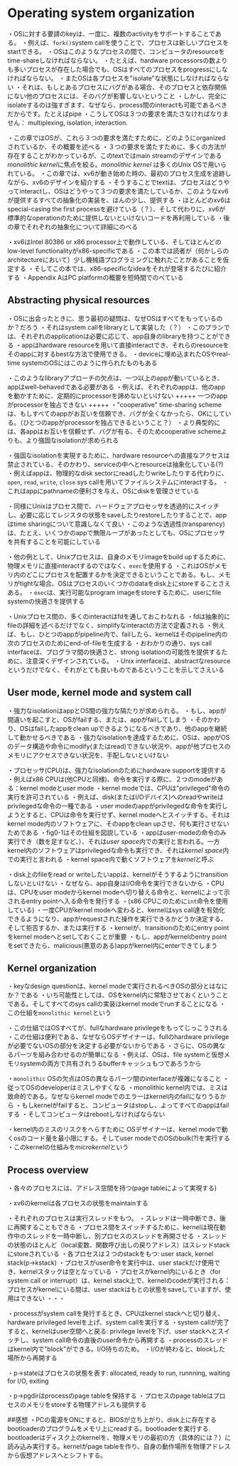 # Operating system organization

・OSに対する要請のkeyは、一度に、複数のactivityをサポートすることである。
・例えば、`fork()`system callを使うことで、プロセスは新しいプロセスをstartできる。
・OSはこのようなプロセスの間で、コンピュータのresourceをtime-shareしなければならない。
・たとえば、hardware processorsの数よりも多いプロセスが存在した場合でも、OSはすべてのプロセスをprogressにしなければならない。
・またOSは各プロセスを"isolate"な状態にしなければならない
・それは、もしとあるプロセスにバグがある場合、そのプロセスと依存関係にない他のプロセスには、そのバグが影響しないということ
・しかし、完全にisolateするのは強すぎます、なぜなら、process間のinteractも可能であるべきだからです。たとえばpipe
・こうしてOSは３つの要求を満たさなければなりません：
multiplexing, isolation, interaction.

・この章ではOSが、これら３つの要求を満たすために、どのようにorganizedされているか、その概要を述べる
・３つの要求を満たすために、多くの方法が存在することがわかっているが、このtextではmain streamのデザインである*monolithic kernel*に焦点を絞る。*monolithic kernel* は多くのUnix OSで用いられている。
・この章では、xv6が動き始めた時の、最初のプロセス生成を追跡しながら、xv6のデザインを紹介する
・そうすることでtextは、プロセスはどうやってinteractし、OSはどうやって３つの要求を満たしているか、このようなxv6が提供するすべての抽象化の実装を、ほんの少し、提供する
・ほとんどのxv6はspecial-casing the first processを避けている（？）、そして代わりに、xv6が標準的なoperationのために提供しないといけないコードを再利用している
・後の章でそれぞれの抽象化について詳細にのべる

・xv6はIntel 80386 or x86 processor上で動作している、そしてほとんどの low-level functionalityがx86-specificである
・この本では読者が（何かしらのarchitectureにおいて）少し機械語プログラミングに触れたことがあることを仮定する
・そしてこの本では、x86-specificなideaをそれが登場するたびに紹介する
・Appendix AはPC platformの概要を短時間でのべている

## Abstracting physical resources
・OSに出会ったときに、思う最初の疑問は、なぜOSはすべてをもっているのか？だろう
・それはsystem callをlibraryとして実装した（？）
・このプランでは、それぞれのapplicationは必要に応じて、app自身のlibraryを持つことができる
・appはhardware resourceを用いて直接interactでき、それらのresourceをそのappに対するbestな方法で使用できる。
・deviceに埋め込まれたOSやreal-time systemのOSにはこのように作られたものもある

・このようなlibraryアプローチの欠点は、一つ以上のappが動いているとき、appはwell-behavedである必要がある
・例えば、それぞれのappは、他のappを動かすために、定期的にprocessorを諦めないといけない
+++++
一つのappがprocessorを独占できない
+++++
・"cooperative" time-sharing schemeは、もしすべてのappがお互いを信頼でき、バグが全くなかったら、OKにしている。（ひとつのappがprocessorを独占できるということ？）
・より典型的には、各appはお互いを信頼せず、バグが有る、そのためcooperative schemeよりも、より強固なisolationが求められる

・強固なisolationを実現するために、hardware resourceへの直接なアクセスは禁止されている、そのかわり、serviceの中へとresourceは抽象化している(?)
・例えばappは、物理的なdisk sectorにreadしたりwriteしたりする代わりに、`open`, `read`, `write`, `close` sys callを用いてファイルシステムにinteractする。
・これはappにpathnameの便利さを与え、OSにdiskを管理させている

・同様にUnixはプロセス間で、ハードウェアプロセッサを透過的にスイッチし、必要に応じてレジスタの状態をsaveしたりrestoreしたりすることで、appはtime sharingについて意識しなくて良い
・このような透過性(transparency)は、たとえ、いくつかのappで無限ループがあったとしても、OSにプロセッサを共有することを可能にしている

・他の例として、Unixプロセスは、自身のメモリimageをbuild upするために、物理メモリに直接interactするのではなく、`exec`を使用する
・これはOSがメモリ内のどこにプロセスを配置するかを決定できるということである。もし、メモリがtightな場合、OSはプロセスのいくつかのdataをdisk上にstoreすることさえある。
・`exec`は、実行可能なprogram imageをstoreするために、userにfile systemの快適さを提供する

・Unixプロセス間の、多くのinteractはfdを通しておこわなれる
・fdは抽象的にfileの詳細を述べるだけでなく、simplifyなinteractの方法で定義される
・例えば、もし、ひとつのappがpipeline内で、failしたら、kernelはそのpipeline内の次のプロセスのためにend-of-fileを生成する
・おわかりの通り、sys call interfaceは、プログラマ間の快適さと、strong isolationの可能性を提供するために、注意深くデザインされている。
・Unix interfaceは、abstractなresourceというだけでなく、それがとても良いものであるということを示してさえいる

## User mode, kernel mode and system call

・強力なisolationはappとOS間の強力な隔たりが求められる。
・もし、appが間違いを起こすと、OSがfailする、または、appがfailしてしまう
・そのかわり、OSはfailしたappをclean upできるようになるべきであり、他のappを継続して動かせるべきである
・強力なisolationを達成するために、OSは、appがOSのデータ構造や命令にmodify(またはread)できない状況や、appが他プロセスのメモリにアクセスできない状況を、手配しないといけない

・プロセッサ(CPU)は、強力なisolationのためにhardware supportを提供する
・例えばx86 CPUは(他CPUと同様)、命令を実行する際に、２つのmodeがある：kernel modeとuser mode
・kernel modeでは、CPUは"privileged"命令の実行を許可されている
・例えば、disk(またはI/Oデバイス)へのreadやwriteはprivilegedな命令の一種である
・user modeのappがprivilegedな命令を実行しようとすると、CPUは命令を実行せず、kernel modeへとスイッチする。それはkernel mode内のソフトウェアに、そのappをclean upさせ、何も実行させないためである
・fig0-1はその仕組を図説している
・appはuser-modeの命令のみ実行でき（数を足すなど、）、それは*user space*内での実行と言われる。一方kernel内のソフトウェアはprivilegedな命令も実行でき、それは*kernel space*内での実行と言われる
・kernel space内で動くソフトウェアを*kernel*と呼ぶ

・disk上のfileをread or writeしたいappは、kernelがそうするようにtransitionしないといけない
・なぜなら、app自身はI/O命令を実行できないから
・CPUは、CPUをuser modeからkernel modeへ切り替える命令と、kernelによって示されるentry pointへ入る命令を発行する
・(x86 CPUこのために`int`命令を使用している)
・一度CPUがkernel modeへ変わると、kernelはsys call達を有効化できるようになり、appがrequestされた操作を実行できるかどうか決定する、そして拒否するか、または実行する
・kernelが、transitionのためにentry pointをkernel modeへとsetしておくことが重要
・もし、appがkernelのentry pointをsetできたら、malicious(悪意のある)appがkernel内にenterできてしまう


## Kernel organization

・keyなdesign questionは、kernel modeで実行されるべきOSの部分とはなにか？である
・いち可能性としては、OSをkernel内に常駐させておくということである。そしてすべてのsys callの実装はkernel modeでrunすることになる
・この仕組を`monolithic kernel`という

・この仕組ではOSすべてが、fullなhardware privilegeをもってじっこうされる
・この仕組は便利である、なぜならOSデザイナーは、fullのhardware privilegeが必要でないOSの部分を決定する必要がないからである
・さらに、OSの異なるパーツを組み合わせるのが簡単になる
・例えば、OSは、file systemと仮想メモリsystemの両方で共有されうるbufferキャッシュもつであろうから

・`monolithic` OSの欠点はOSの異なるパーツ間のinterfaceが複雑になること
・従ってOSのdeveloperはミスしやすくなる
・monolithic kernel内では、ミスは致命的である。なぜならkernel modeでのエラーはkernel内のfailになりうるから
・もしkernelがfailすると、コンピュータはstopし、よってすべてのappはfailする
・そしてコンピュータはrebootしなければならない

・kernel内のミスのリスクをへらすために
OSデザイナーは、kernel modeで動くosのコード量を最小限にする。そしてuser modeでのOSのbulk(?)を実行する
・このkernelの仕組みを*microkernel*という


## Process overview
・各々のプロセスには、アドレス空間を持つ(page tableによって実現する)

・xv6のkernelは各プロセスの状態をmaintainする

・それぞれのプロセスは実行スレッドをもつ。
・スレッドは一時中断でき、後に再開することもできる
・プロセス間をスイッチするために、kernelは現在動作中のスレッドを一時中断し、別プロセスのスレッドを再開させる
・スレッドの状態のほとんど（local変数、関数呼び出しの戻りアドレス）はスレッドstackにstoreされている
・各プロセスは２つのstackをもつ: user stack, kernel stack(p->kstack)
・プロセスがuser命令を実行中は、user stackだけ使用でき、kernelスタックは空となっている
・プロセスがkernel内にいるとき（for system call or interrupt）は、kernel stack上で、kernelのcodeが実行される：
    プロセスがkernelにいる間は、user stackはもとの状態をsaveしていますが、使用はできない
・・・

・processがsystem callを発行するとき、CPUはkernel stackへと切り替え、hardware privileged levelを上げ、system callを実行する
・system callが完了すると、kernelはuser空間へと戻る:
    privilege levelを下げ、user stackへとスイッチし、system call命令の直後のuser命令から再開する
・processのスレッドはkernel内で"block"ができる。I/O待ちのため。
・I/Oが終わると、blockした場所から再開する

・p->stateはプロセスの状態を表す: allocated, ready to run, runnning, waiting for I/O, exiting

・p->pgdirはprocessのpage tableを保持する
・プロセスのpage tableはプロセスのメモリをstoreする物理アドレスも提供する



##感想
・PCの電源をONにすると、BIOSが立ち上がり、disk上に存在するbootloaderのプログラムをメモリ上にreadする。bootloaderを実行する. bootloaderはディスク上のkernelを、物理メモリの最初の方（具体的には？）に読み込み実行する。kernelがpage tableを作り、自身の動作場所を物理アドレスから仮想アドレスへとシフトする。

